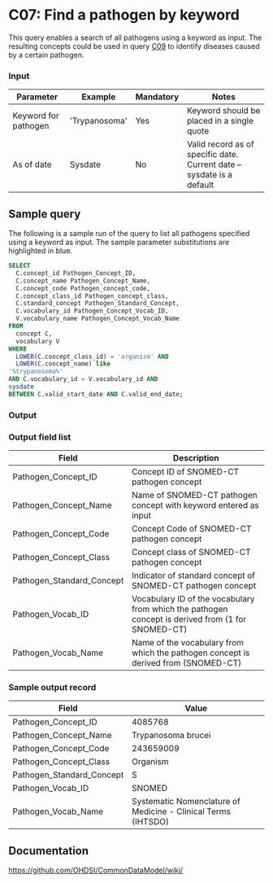 # C07: Find a pathogen by keyword

This query enables a search of all pathogens using a keyword as input. The resulting concepts could be used in query  [C09](http://vocabqueries.omop.org/condition-queries/c9) to identify diseases caused by a certain pathogen.

### Input

|  Parameter |  Example |  Mandatory |  Notes |
| --- | --- | --- | --- |
|  Keyword for pathogen |  'Trypanosoma' |  Yes | Keyword should be placed in a single quote |
|  As of date |  Sysdate |  No | Valid record as of specific date. Current date – sysdate is a default |

## Sample query
The following is a sample run of the query to list all pathogens specified using a keyword as input. The sample parameter substitutions are highlighted in  blue.

```sql
SELECT 
  C.concept_id Pathogen_Concept_ID, 
  C.concept_name Pathogen_Concept_Name, 
  C.concept_code Pathogen_concept_code, 
  C.concept_class_id Pathogen_concept_class, 
  C.standard_concept Pathogen_Standard_Concept, 
  C.vocabulary_id Pathogen_Concept_Vocab_ID, 
  V.vocabulary_name Pathogen_Concept_Vocab_Name 
FROM 
  concept C, 
  vocabulary V
WHERE 
  LOWER(C.concept_class_id) = 'organism' AND 
  LOWER(C.concept_name) like
'%trypanosoma%'                                
AND C.vocabulary_id = V.vocabulary_id AND
sysdate                                        
BETWEEN C.valid_start_date AND C.valid_end_date;
```

### Output

### Output field list

|  Field |  Description |
| --- | --- |
|  Pathogen_Concept_ID |  Concept ID of SNOMED-CT pathogen concept |
|  Pathogen_Concept_Name |  Name of SNOMED-CT pathogen concept with keyword entered as input |
|  Pathogen_Concept_Code |  Concept Code of SNOMED-CT pathogen concept |
|  Pathogen_Concept_Class |  Concept class of SNOMED-CT pathogen concept |
|  Pathogen_Standard_Concept |  Indicator of standard concept of SNOMED-CT pathogen concept |
|  Pathogen_Vocab_ID |  Vocabulary ID of the vocabulary from which the pathogen concept is derived from (1 for SNOMED-CT) |
|  Pathogen_Vocab_Name |  Name of the vocabulary from which the pathogen concept is derived from (SNOMED-CT) |

### Sample output record

|  Field |  Value |
| --- | --- |
|  Pathogen_Concept_ID |  4085768 |
|  Pathogen_Concept_Name |  Trypanosoma brucei |
|  Pathogen_Concept_Code |  243659009 |
|  Pathogen_Concept_Class |  Organism |
| Pathogen_Standard_Concept |  S |
|  Pathogen_Vocab_ID |  SNOMED |
|  Pathogen_Vocab_Name |  Systematic Nomenclature of Medicine - Clinical Terms (IHTSDO) |

## Documentation
https://github.com/OHDSI/CommonDataModel/wiki/
